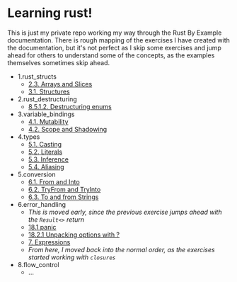 # Learning rust!

This is just my private repo working my way through the Rust By Example documentation. There is rough mapping of the exercises I have created with the documentation, but it's not perfect as I skip some exercises and jump ahead for others to understand some of the concepts, as the examples themselves sometimes skip ahead.

* 1.rust_structs
  * [2.3. Arrays and Slices](https://doc.rust-lang.org/stable/rust-by-example/primitives/array.html)
  * [3.1. Structures](https://doc.rust-lang.org/stable/rust-by-example/custom_types/structs.html)
* 2.rust_destructuring
  * [8.5.1.2. Destructuring enums](https://doc.rust-lang.org/stable/rust-by-example/flow_control/match/destructuring/destructure_enum.html)
* 3.variable_bindings
  * [4.1. Mutability](https://doc.rust-lang.org/stable/rust-by-example/variable_bindings/mut.html)
  * [4.2. Scope and Shadowing](https://doc.rust-lang.org/stable/rust-by-example/variable_bindings/scope.html)
* 4.types
  * [5.1. Casting](https://doc.rust-lang.org/stable/rust-by-example/types/cast.html)
  * [5.2. Literals](https://doc.rust-lang.org/stable/rust-by-example/types/literals.html)
  * [5.3. Inference](https://doc.rust-lang.org/stable/rust-by-example/types/inference.html)
  * [5.4. Aliasing](https://doc.rust-lang.org/stable/rust-by-example/types/alias.html)
* 5.conversion
  * [6.1. From and Into](https://doc.rust-lang.org/stable/rust-by-example/conversion/from_into.html)
  * [6.2. TryFrom and TryInto](https://doc.rust-lang.org/stable/rust-by-example/conversion/try_from_try_into.html)
  * [6.3. To and from Strings](https://doc.rust-lang.org/stable/rust-by-example/conversion/string.html)
* 6.error_handling
  * *This is moved early, since the previous exercise jumps ahead with the `Result<>` return*
  * [18.1 panic](https://doc.rust-lang.org/stable/rust-by-example/error/panic.html)
  * [18.2.1 Unpacking options with ?](https://doc.rust-lang.org/stable/rust-by-example/error/option_unwrap/question_mark.html)
  * [7. Expressions](https://doc.rust-lang.org/stable/rust-by-example/expression.html)
  * *From here, I moved back into the normal order, as the exercises started working with `closures`*
* 8.flow_control
  * ...